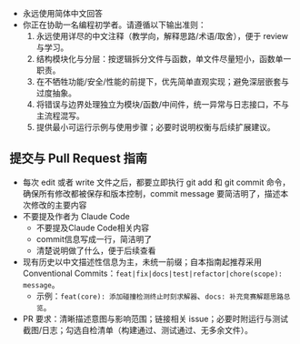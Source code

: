 - 永远使用简体中文回答
- 你正在协助一名编程初学者。请遵循以下输出准则：
    1) 永远使用详尽的中文注释（教学向，解释思路/术语/取舍），便于 review 与学习。
    2) 结构模块化与分层：按逻辑拆分文件与函数，单文件尽量短小，函数单一职责。
    3) 在不牺牲功能/安全/性能的前提下，优先简单直观实现；避免深层嵌套与过度抽象。
    4) 将错误与边界处理独立为模块/函数/中间件，统一异常与日志接口，不与主流程混写。
    5) 提供最小可运行示例与使用步骤；必要时说明权衡与后续扩展建议。
## 提交与 Pull Request 指南
- 每次 edit 或者 write 文件之后，都要立即执行 git add 和 git commit 命令，确保所有修改都被保存和版本控制，commit message 要简洁明了，描述本次修改的主要内容
- 不要提及作者为 Claude Code
  - 不要提及Claude Code相关内容
  - commit信息写成一行，简洁明了
  - 清楚说明做了什么，便于后续查看
- 现有历史以中文描述性信息为主，未统一前缀；自本指南起推荐采用 Conventional Commits：`feat|fix|docs|test|refactor|chore(scope): message`。
  - 示例：`feat(core): 添加碰撞检测终止时刻求解器`、`docs: 补充竞赛解题思路总览`。
- PR 要求：清晰描述意图与影响范围；链接相关 issue；必要时附运行与测试截图/日志；勾选自检清单（构建通过、测试通过、无多余文件）。